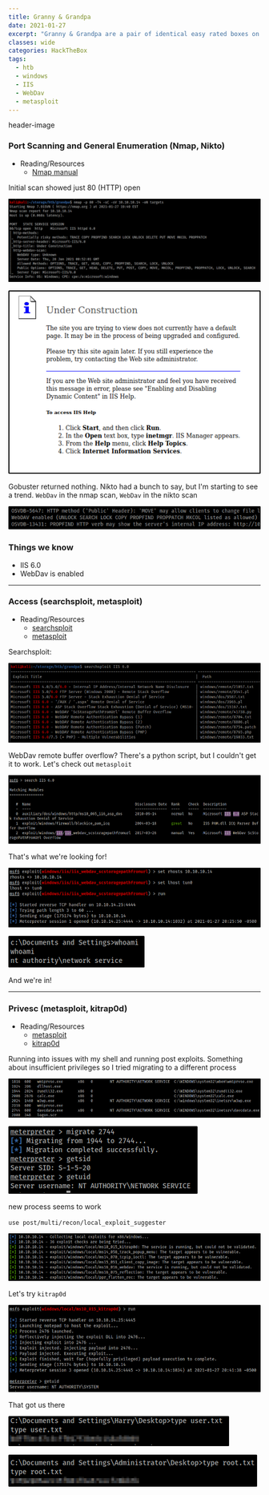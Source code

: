 ```yaml
---
title: Granny & Grandpa
date: 2021-01-27
excerpt: "Granny & Grandpa are a pair of identical easy rated boxes on Hack the Box. We'll use metasploit to exploit a buffer overflow in IIS 6.0/WebDav for access and a kernel exploit for privesc"
classes: wide
categories: HackTheBox 
tags:
  - htb
  - windows
  - IIS
  - WebDav
  - metasploit
---
```


header-image

### Port Scanning and General Enumeration (Nmap, Nikto)
* Reading/Resources
  * [Nmap manual](https://nmap.org/book/man.html)

Initial scan showed just 80 (HTTP) open


![img](/assets/images/htb/grannygrandpa/0.png)


![img](/assets/images/htb/grannygrandpa/1.png)

Gobuster returned nothing. Nikto had a bunch to say, but I'm starting to see a trend. `WebDav` in the nmap scan, `WebDav` in the nikto scan


![img](/assets/images/htb/grannygrandpa/2.png)

### Things we know
- IIS 6.0
- WebDav is enabled


---

### Access (searchsploit, metasploit)
* Reading/Resources
  * [searchsploit](https://www.exploit-db.com/searchsploit)
  * [metasploit](https://www.metasploit.com/)

Searchsploit:


![img](/assets/images/htb/grannygrandpa/3.png)

WebDav remote buffer overflow? There's a python script, but I couldn't get it to work. Let's check out `metasploit`


![img](/assets/images/htb/grannygrandpa/4.png)

That's what we're looking for!


![img](/assets/images/htb/grannygrandpa/5.png)


![img](/assets/images/htb/grannygrandpa/6.png)

And we're in!

---

### Privesc (metasploit, kitrap0d)
* Reading/Resources
  * [metasploit](https://www.metasploit.com/)
  * [kitrap0d](https://www.exploit-db.com/exploits/11199)
  
Running into issues with my shell and running post exploits. Something about insufficient privileges so I tried migrating to a different process


![img](/assets/images/htb/grannygrandpa/7.png)


![img](/assets/images/htb/grannygrandpa/8.png)

new process seems to work

`use post/multi/recon/local_exploit_suggester`


![img](/assets/images/htb/grannygrandpa/9.png)

Let's try `kitrap0d`


![img](/assets/images/htb/grannygrandpa/10.png)

That got us there


![img](/assets/images/htb/grannygrandpa/11.png)


![img](/assets/images/htb/grannygrandpa/12.png)

